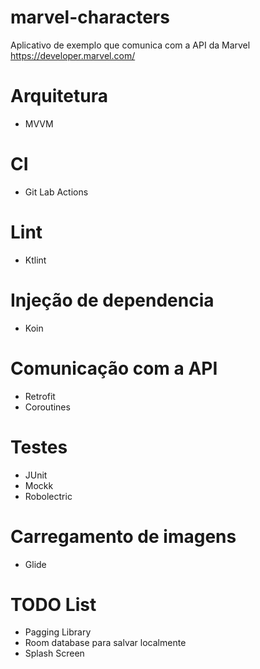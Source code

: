 # marvel-characters
Aplicativo de exemplo que comunica com a API da Marvel
https://developer.marvel.com/

# Arquitetura
- MVVM

# CI
- Git Lab Actions

# Lint
- Ktlint

# Injeção de dependencia
- Koin

# Comunicação com a API
- Retrofit
- Coroutines

# Testes
- JUnit
- Mockk
- Robolectric

# Carregamento de imagens
- Glide

# TODO List
- Pagging Library
- Room database para salvar localmente
- Splash Screen
